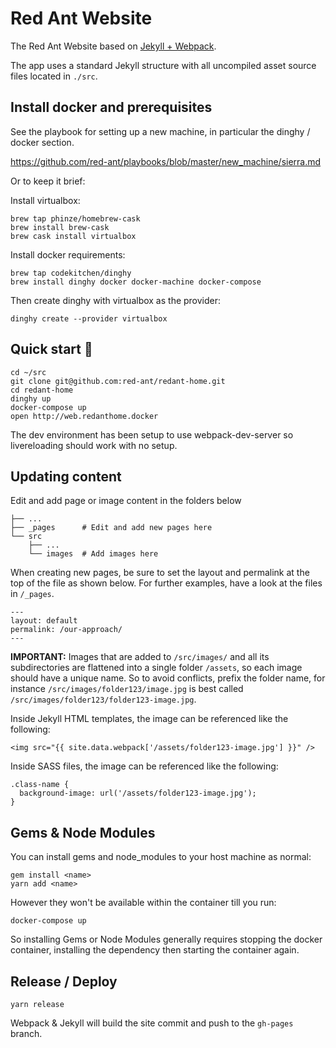 # Red Ant Website

The Red Ant Website based on [Jekyll + Webpack](https://github.com/red-ant/jekyll-webpack).

The app uses a standard Jekyll structure with all uncompiled asset source files
located in `./src`.

## Install docker and prerequisites

See the playbook for setting up a new machine, in particular the dinghy / docker section.

<https://github.com/red-ant/playbooks/blob/master/new_machine/sierra.md>

Or to keep it brief:

Install virtualbox:
```
brew tap phinze/homebrew-cask
brew install brew-cask
brew cask install virtualbox
```

Install docker requirements:
```
brew tap codekitchen/dinghy
brew install dinghy docker docker-machine docker-compose
```

Then create dinghy with virtualbox as the provider:
```
dinghy create --provider virtualbox
```

## Quick start :runner:

```
cd ~/src
git clone git@github.com:red-ant/redant-home.git
cd redant-home
dinghy up
docker-compose up
open http://web.redanthome.docker
```

The dev environment has been setup to use webpack-dev-server so livereloading
should work with no setup.

## Updating content

Edit and add page or image content in the folders below

```
├── ...
├── _pages      # Edit and add new pages here
└── src
    ├── ...
    └── images  # Add images here
```

When creating new pages, be sure to set the layout and permalink at the top of the file as shown below. For further examples, have a look at the files in `/_pages`.

```
---
layout: default
permalink: /our-approach/
---
```

**IMPORTANT:** Images that are added to `/src/images/` and all its subdirectories are flattened into a single folder `/assets`, so each image should have a unique name. So to avoid conflicts, prefix the folder name, for instance `/src/images/folder123/image.jpg` is best called `/src/images/folder123/folder123-image.jpg`.

Inside Jekyll HTML templates, the image can be referenced like the following:

```
<img src="{{ site.data.webpack['/assets/folder123-image.jpg'] }}" />
```

Inside SASS files, the image can be referenced like the following:

```
.class-name {
  background-image: url('/assets/folder123-image.jpg');
}
```

## Gems & Node Modules

You can install gems and node_modules to your host machine as normal:
```
gem install <name>
yarn add <name>
```

However they won't be available within the container till you run:
```
docker-compose up
```

So installing Gems or Node Modules generally requires stopping the docker
container, installing the dependency then starting the container again.

## Release / Deploy

```
yarn release
```

Webpack & Jekyll will build the site commit and push to the `gh-pages` branch.
